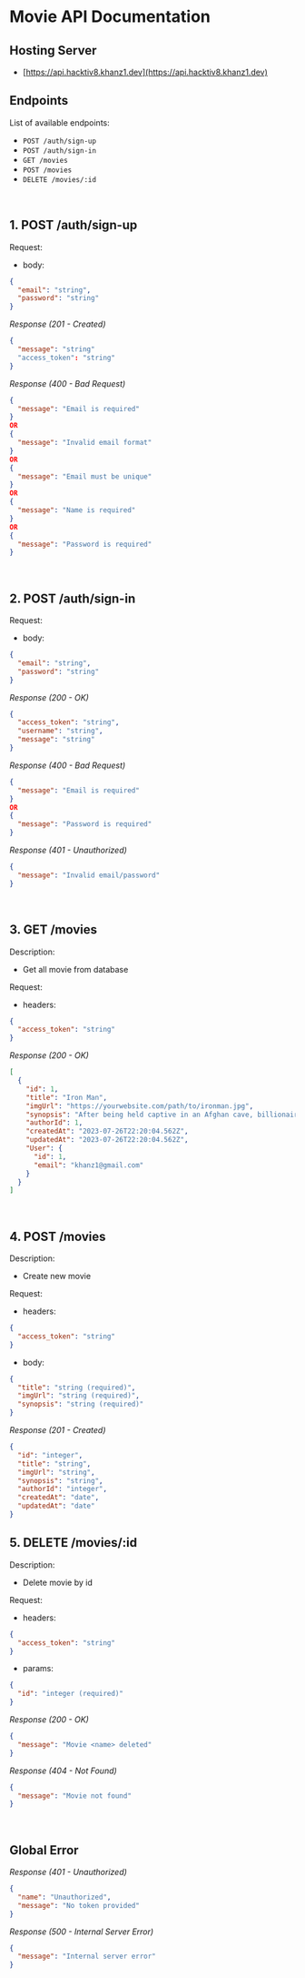 # Movie API Documentation

## Hosting Server

- [https://api.hacktiv8.khanz1.dev](https://api.hacktiv8.khanz1.dev)

## Endpoints

List of available endpoints:

- `POST /auth/sign-up`
- `POST /auth/sign-in`
- `GET /movies`
- `POST /movies`
- `DELETE /movies/:id`

&nbsp;

## 1. POST /auth/sign-up

Request:

- body:

```json
{
  "email": "string",
  "password": "string"
}
```

_Response (201 - Created)_

```json
{
  "message": "string"
  "access_token": "string"
}
```

_Response (400 - Bad Request)_

```json
{
  "message": "Email is required"
}
OR
{
  "message": "Invalid email format"
}
OR
{
  "message": "Email must be unique"
}
OR
{
  "message": "Name is required"
}
OR
{
  "message": "Password is required"
}
```

&nbsp;

## 2. POST /auth/sign-in

Request:

- body:

```json
{
  "email": "string",
  "password": "string"
}
```

_Response (200 - OK)_

```json
{
  "access_token": "string",
  "username": "string",
  "message": "string"
}
```

_Response (400 - Bad Request)_

```json
{
  "message": "Email is required"
}
OR
{
  "message": "Password is required"
}
```

_Response (401 - Unauthorized)_

```json
{
  "message": "Invalid email/password"
}
```

&nbsp;

## 3. GET /movies

Description:

- Get all movie from database

Request:

- headers:

```json
{
  "access_token": "string"
}
```

_Response (200 - OK)_

```json
[
  {
    "id": 1,
    "title": "Iron Man",
    "imgUrl": "https://yourwebsite.com/path/to/ironman.jpg",
    "synopsis": "After being held captive in an Afghan cave, billionaire engineer Tony Stark creates a unique weaponized suit of armor to fight evil.",
    "authorId": 1,
    "createdAt": "2023-07-26T22:20:04.562Z",
    "updatedAt": "2023-07-26T22:20:04.562Z",
    "User": {
      "id": 1,
      "email": "khanz1@gmail.com"
    }
  }
]
```

&nbsp;

## 4. POST /movies

Description:

- Create new movie

Request:

- headers:

```json
{
  "access_token": "string"
}
```

- body:

```json
{
  "title": "string (required)",
  "imgUrl": "string (required)",
  "synopsis": "string (required)"
}
```

_Response (201 - Created)_

```json
{
  "id": "integer",
  "title": "string",
  "imgUrl": "string",
  "synopsis": "string",
  "authorId": "integer",
  "createdAt": "date",
  "updatedAt": "date"
}
```

## 5. DELETE /movies/:id

Description:

- Delete movie by id

Request:

- headers:

```json
{
  "access_token": "string"
}
```

- params:

```json
{
  "id": "integer (required)"
}
```

_Response (200 - OK)_

```json
{
  "message": "Movie <name> deleted"
}
```

_Response (404 - Not Found)_

```json
{
  "message": "Movie not found"
}
```

&nbsp;

## Global Error

_Response (401 - Unauthorized)_

```json
{
  "name": "Unauthorized",
  "message": "No token provided"
}
```

_Response (500 - Internal Server Error)_

```json
{
  "message": "Internal server error"
}
```